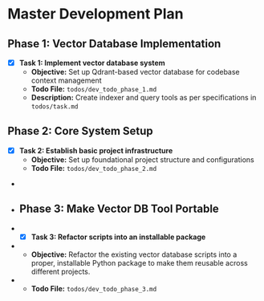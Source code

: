 # Master Development Plan

## Phase 1: Vector Database Implementation
- [x] **Task 1: Implement vector database system**
  - **Objective:** Set up Qdrant-based vector database for codebase context management
  - **Todo File:** `todos/dev_todo_phase_1.md`
  - **Description:** Create indexer and query tools as per specifications in `todos/task.md`

## Phase 2: Core System Setup
- [x] **Task 2: Establish basic project infrastructure**
  - **Objective:** Set up foundational project structure and configurations
  - **Todo File:** `todos/dev_todo_phase_2.md`
+ 
+ ## Phase 3: Make Vector DB Tool Portable
+ - [x] **Task 3: Refactor scripts into an installable package**
+   - **Objective:** Refactor the existing vector database scripts into a proper, installable Python package to make them reusable across different projects.
+   - **Todo File:** `todos/dev_todo_phase_3.md`